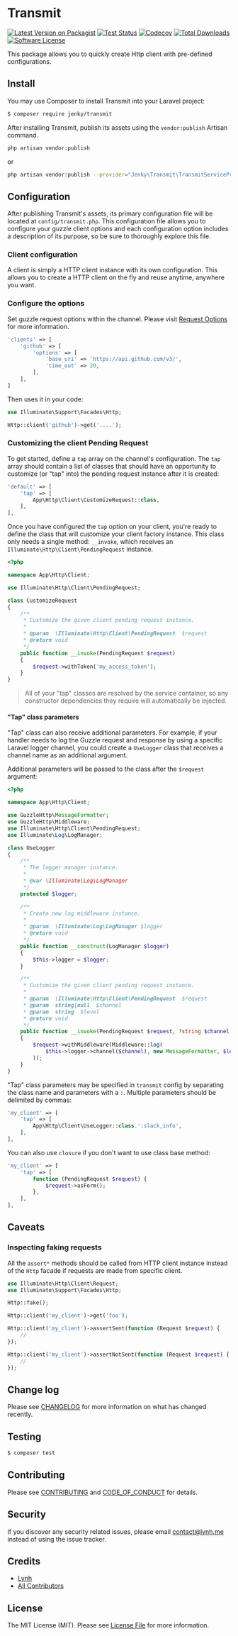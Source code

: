 # Transmit

[![Latest Version on Packagist][ico-version]][link-packagist]
[![Test Status][ico-gh-tests]][link-gh-tests]
[![Codecov][ico-codecov]][link-codecov]
[![Total Downloads][ico-downloads]][link-downloads]
[![Software License][ico-license]](LICENSE.md)

This package allows you to quickly create Http client with pre-defined configurations.

## Install

You may use Composer to install Transmit into your Laravel project:

``` bash
$ composer require jenky/transmit
```

After installing Transmit, publish its assets using the `vendor:publish` Artisan command.

``` bash
php artisan vendor:publish
```

or

``` bash
php artisan vendor:publish --provider="Jenky\Transmit\TransmitServiceProvider"
```

## Configuration

After publishing Transmit's assets, its primary configuration file will be located at `config/transmit.php`. This configuration file allows you to configure your guzzle client options and each configuration option includes a description of its purpose, so be sure to thoroughly explore this file.

### Client configuration

A client is simply a HTTP client instance with its own configuration. This allows you to create a HTTP client on the fly and reuse anytime, anywhere you want.

### Configure the options

Set guzzle request options within the channel. Please visit [Request Options](http://docs.guzzlephp.org/en/stable/request-options.html) for more information.

``` php
'clients' => [
    'github' => [
        'options' => [
            'base_uri' => 'https://api.github.com/v3/',
            'time_out' => 20,
        ],
    ],
]
```

Then uses it in your code:

``` php
use Illuminate\Support\Facades\Http;

Http::client('github')->get('....');
```

### Customizing the client Pending Request

To get started, define a `tap` array on the channel's configuration. The `tap` array should contain a list of classes that should have an opportunity to customize (or "tap" into) the pending request instance after it is created:

``` php
'default' => [
    'tap' => [
        App\Http\Client\CustomizeRequest::class,
    ],
],
```

Once you have configured the `tap` option on your client, you're ready to define the class that will customize your client factory instance. This class only needs a single method: `__invoke`, which receives an `Illuminate\Http\Client\PendingRequest` instance.

``` php
<?php

namespace App\Http\Client;

use Illuminate\Http\Client\PendingRequest;

class CustomizeRequest
{
    /**
     * Customize the given client pending request instance.
     *
     * @param  \Illuminate\Http\Client\PendingRequest  $request
     * @return void
     */
    public function __invoke(PendingRequest $request)
    {
        $request->withToken('my_access_token');
    }
}
```

> All of your "tap" classes are resolved by the service container, so any constructor dependencies they require will automatically be injected.

#### "Tap" class parameters

"Tap" class can also receive additional parameters. For example, if your handler needs to log the Guzzle request and response by using a specific Laravel logger channel, you could create a `UseLogger` class that receives a channel name as an additional argument.

Additional parameters will be passed to the class after the `$request` argument:

``` php
<?php

namespace App\Http\Client;

use GuzzleHttp\MessageFormatter;
use GuzzleHttp\Middleware;
use Illuminate\Http\Client\PendingRequest;
use Illuminate\Log\LogManager;

class UseLogger
{
    /**
     * The logger manager instance.
     *
     * @var \Illuminate\Log\LogManager
     */
    protected $logger;

    /**
     * Create new log middleware instance.
     *
     * @param  \Illuminate\Log\LogManager $logger
     * @return void
     */
    public function __construct(LogManager $logger)
    {
        $this->logger = $logger;
    }

    /**
     * Customize the given client pending request instance.
     *
     * @param  \Illuminate\Http\Client\PendingRequest  $request
     * @param  string|null  $channel
     * @param  string  $level
     * @return void
     */
    public function __invoke(PendingRequest $request, ?string $channel = null, string $level = 'debug')
    {
        $request->withMiddleware(Middleware::log(
            $this->logger->channel($channel), new MessageFormatter, $level
        ));
    }
}
```

"Tap" class parameters may be specified in `transmit` config by separating the class name and parameters with a `:`. Multiple parameters should be delimited by commas:

``` php
'my_client' => [
    'tap' => [
        App\Http\Client\UseLogger::class.':slack,info',
    ],
],
```

You can also use `closure` if you don't want to use class base method:

``` php
'my_client' => [
    'tap' => [
        function (PendingRequest $request) {
            $request->asForm();
        },
    ],
],
```

## Caveats

### Inspecting faking requests

All the `assert*` methods should be called from HTTP client instance instead of the `Http` facade if requests are made from specific client.

```php
use Illuminate\Http\Client\Request;
use Illuminate\Support\Facades\Http;

Http::fake();

Http::client('my_client')->get('foo');

Http::client('my_client')->assertSent(function (Request $request) {
    //
});

Http::client('my_client')->assertNotSent(function (Request $request) {
    //
});
```

## Change log

Please see [CHANGELOG](CHANGELOG.md) for more information on what has changed recently.

## Testing

``` bash
$ composer test
```

## Contributing

Please see [CONTRIBUTING](CONTRIBUTING.md) and [CODE_OF_CONDUCT](CODE_OF_CONDUCT.md) for details.

## Security

If you discover any security related issues, please email contact@lynh.me instead of using the issue tracker.

## Credits

- [Lynh][link-author]
- [All Contributors][link-contributors]

## License

The MIT License (MIT). Please see [License File](LICENSE.md) for more information.

[ico-version]: https://img.shields.io/packagist/v/jenky/transmit.svg?logo=packagist&style=for-the-badge
[ico-license]: https://img.shields.io/badge/license-MIT-brightgreen.svg?style=for-the-badge
[ico-travis]: https://img.shields.io/travis/com/jenky/transmit/master.svg?style=for-the-badge
[ico-scrutinizer]: https://img.shields.io/scrutinizer/coverage/g/jenky/transmit.svg?style=for-the-badge
[ico-code-quality]: https://img.shields.io/scrutinizer/g/jenky/transmit.svg?style=for-the-badge
[ico-downloads]: https://img.shields.io/packagist/dt/jenky/transmit.svg?style=for-the-badge
[ico-gh-tests]: https://img.shields.io/github/workflow/status/jenky/transmit/Tests?label=actions&logo=github&style=for-the-badge
[ico-codecov]: https://img.shields.io/codecov/c/github/jenky/transmit?logo=codecov&style=for-the-badge

[link-packagist]: https://packagist.org/packages/jenky/transmit
[link-travis]: https://travis-ci.com/jenky/transmit
[link-scrutinizer]: https://scrutinizer-ci.com/g/jenky/transmit/code-structure
[link-code-quality]: https://scrutinizer-ci.com/g/jenky/transmit
[link-downloads]: https://packagist.org/packages/jenky/transmit
[link-author]: https://github.com/jenky
[link-contributors]: ../../contributors
[link-gh-tests]: https://github.com/jenky/transmit/actions
[link-codecov]: https://codecov.io/gh/jenky/transmit
